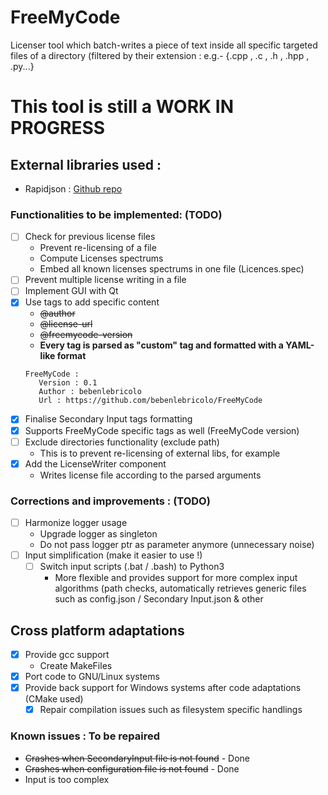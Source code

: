 # FreeMyCode
Licenser tool which batch-writes a piece of text inside all specific targeted files of a directory (filtered by their extension : e.g.- {.cpp , .c , .h , .hpp , .py...}

# This tool is still a WORK IN PROGRESS

## External libraries used :
  - Rapidjson  : [Github repo](https://github.com/Tencent/rapidjson/)
### Functionalities to be implemented: (TODO)
- [ ] Check for previous license files
   * Prevent re-licensing of a file
   * Compute Licenses spectrums
   * Embed all known licenses spectrums in one file (Licences.spec)
- [ ] Prevent multiple license writing in a file
- [ ] Implement GUI with Qt
- [x] Use tags to add specific content
   - ~~@author~~
   - ~~@license-url~~
   - ~~@freemycode-version~~
   * **Every tag is parsed as "custom" tag and formatted with a YAML-like format**
    ```
    FreeMyCode :
       Version : 0.1
       Author : bebenlebricolo
       Url : https://github.com/bebenlebricolo/FreeMyCode
    ```
- [x] Finalise Secondary Input tags formatting
- [x] Supports FreeMyCode specific tags as well (FreeMyCode version)
- [ ] Exclude directories functionality (exclude path) 
   * This is to prevent re-licensing of external libs, for example
- [x] Add the LicenseWriter component
   * Writes license file according to the parsed arguments
  
### Corrections and improvements : (TODO)
- [ ] Harmonize logger usage
     * Upgrade logger as singleton
     * Do not pass logger ptr as parameter anymore (unnecessary noise)
 - [ ] Input simplification (make it easier to use !)
     * [ ] Switch input scripts (.bat / .bash) to Python3
          - More flexible and provides support for more complex input algorithms (path checks, automatically retrieves generic files such as config.json / Secondary Input.json & other
 
## Cross platform adaptations
- [x] Provide gcc support
     * Create MakeFiles
- [x] Port code to GNU/Linux systems
- [x] Provide back support for Windows systems after code adaptations (CMake used)
     * [x] Repair compilation issues such as filesystem specific handlings
 
### Known issues : To be repaired
- ~~Crashes when SecondaryInput file is not found~~  - Done
- ~~Crashes when configuration file is not found~~   - Done
- Input is too complex

